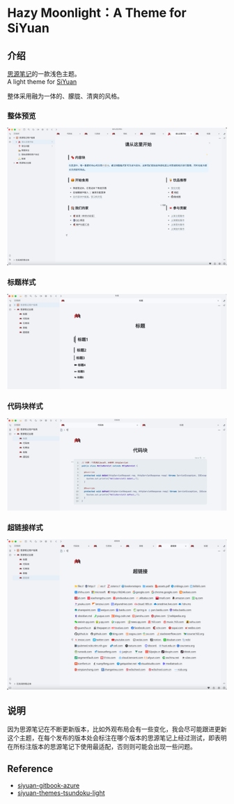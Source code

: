 # Hazy Moonlight：A Theme for SiYuan

## 介绍

[思源笔记](http://github.com/siyuan-note/siyuan)的一款浅色主题。<br/>
A light theme for [SiYuan](http://github.com/siyuan-note/siyuan)

整体采用融为一体的、朦胧、清爽的风格。

### 整体预览
![](assets/preview.png)

### 标题样式
![](assets/title.png)

### 代码块样式
![](assets/codeblock.png)

### 超链接样式
![](assets/links.png)


## 说明
因为思源笔记在不断更新版本，比如外观布局会有一些变化，我会尽可能跟进更新这个主题，在每个发布的版本处会标注在哪个版本的思源笔记上经过测试，即表明在所标注版本的思源笔记下使用最适配，否则则可能会出现一些问题。



## Reference

- [siyuan-gitbook-azure](https://github.com/yuuuxt/siyuan-gitbook-azure)
- [siyuan-themes-tsundoku-light](https://github.com/Achuan-2/siyuan-themes-tsundoku-light)


